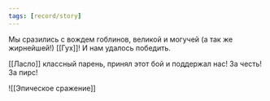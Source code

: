 ```yaml
---
tags: [record/story]
---
```

Мы сразились с вождем гоблинов, великой и могучей (а так же жирнейшей!) [[Гух]]! И нам удалось победить.

[[Ласло]] классный парень, принял этот бой и поддержал нас! За честь! За пирс!

![[Эпическое сражение]]
